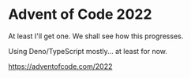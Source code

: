 # Advent of Code 2022

At least I'll get one. We shall see how this progresses.

Using Deno/TypeScript mostly... at least for now.

https://adventofcode.com/2022
